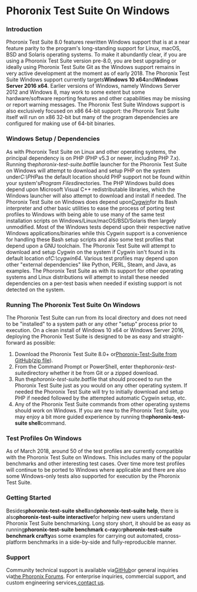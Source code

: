 
# Phoronix Test Suite On Windows

### Introduction
Phoronix Test Suite 8.0 features rewritten Windows support that is at a near feature parity to the program's long-standing support for Linux, macOS, BSD and Solaris operating systems. To make it abundantly clear, if you are using a Phoronix Test Suite version pre-8.0, you are best upgrading or ideally using Phoronix Test Suite Git as the Windows support remains in very active development at the moment as of early 2018.
The Phoronix Test Suite Windows support currently targets**Windows 10 x64**and**Windows Server 2016 x64**. Earlier versions of Windows, namely Windows Server 2012 and Windows 8, may work to some extent but some hardware/software reporting features and other capabilities may be missing or report warning messages. The Phoronix Test Suite Windows support is also exclusively focused on x86 64-bit support: the Phoronix Test Suite itself will run on x86 32-bit but many of the program dependencies are configured for making use of 64-bit binaries.

### Windows Setup / Dependencies
As with Phoronix Test Suite on Linux and other operating systems, the principal dependency is on PHP (PHP v5.3 or newer, including PHP 7.x). Running the*phoronix-test-suite.bat*file launcher for the Phoronix Test Suite on Windows will attempt to download and setup PHP on the system under*C:\PHP*as the default location should PHP support not be found within your system's*Program Files*directories. The PHP Windows build does depend upon Microsoft Visual C++ redistributable libraries, which the Windows launcher will also attempt to download and install if needed.
The Phoronix Test Suite on Windows does depend upon[Cygwin](https://www.cygwin.com/)for its Bash interpreter and other basic utilities to ease the process of porting test profiles to Windows with being able to use many of the same test installation scripts on Windows/Linux/macOS/BSD/Solaris then largely unmodified. Most of the Windows tests depend upon their respective native Windows applications/binaries while this Cygwin support is a convenience for handling these Bash setup scripts and also some test profiles that depend upon a GNU toolchain. The Phoronix Test Suite will attempt to download and setup Cygwin on the system if Cygwin isn't found in its default location of*C:\cygwin64*.
Various test profiles may depend upon other "external dependencies" like Python, PERL, Steam, and Java, as examples. The Phoronix Test Suite as with its support for other operating systems and Linux distributions will attempt to install these needed dependencies on a per-test basis when needed if existing support is not detected on the system.

### Running The Phoronix Test Suite On Windows
The Phoronix Test Suite can run from its local directory and does not need to be "installed" to a system path or any other "setup" process prior to execution. On a clean install of Windows 10 x64 or Windows Server 2016, deploying the Phoronix Test Suite is designed to be as easy and straight-forward as possible:
1. Download the Phoronix Test Suite 8.0+ or[Phoronix-Test-Suite from GitHub](https://github.com/phoronix-test-suite/phoronix-test-suite)([zip file](https://github.com/phoronix-test-suite/phoronix-test-suite/archive/master.zip)).
2. From the Command Prompt or PowerShell, enter the*phoronix-test-suite*directory whether it be from Git or a zipped download.
3. Run the*phoronix-test-suite.bat*file that should proceed to run the Phoronix Test Suite just as you would on any other operating system. If needed the Phoronix Test Suite will try to initially download and setup PHP if needed followed by the attempted automatic Cygwin setup, etc.
4. Any of the Phoronix Test Suite commands from other operating systems should work on Windows. If you are new to the Phoronix Test Suite, you may enjoy a bit more guided experience by running the**phoronix-test-suite shell**command.

### Test Profiles On Windows
As of March 2018, around 50 of the test profiles are currently compatible with the Phoronix Test Suite on Windows. This includes many of the popular benchmarks and other interesting test cases. Over time more test profiles will continue to be ported to Windows where applicable and there are also some Windows-only tests also supported for execution by the Phoronix Test Suite.

### Getting Started
Besides**phoronix-test-suite shell**and**phoronix-test-suite help**, there is also**phoronix-test-suite interactive**for helping new users understand Phoronix Test Suite benchmarking. Long story short, it should be as easy as running**phoronix-test-suite benchmark c-ray**or**phoronix-test-suite benchmark crafty**as some examples for carrying out automated, cross-platform benchmarks in a side-by-side and fully-reproducible manner.

### Support
Community technical support is available via[GitHub](https://github.com/phoronix-test-suite/phoronix-test-suite/issues)or general inquiries via[the Phoronix Forums](https://www.phoronix.com/forums/forum/phoronix/phoronix-test-suite). For enterprise inquiries, commercial support, and custom engineering services,[contact us](http://phoronix-test-suite.com/?k=commercial).
